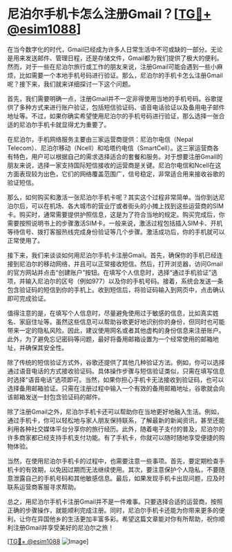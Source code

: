 # 尼泊尔手机卡怎么注册Gmail？[[TG💪+ @esim1088](https://t.me/s/esim1088)]

在当今数字化的时代，Gmail已经成为许多人日常生活中不可或缺的一部分。无论是用来发送邮件、管理日程，还是存储文件，Gmail都为我们提供了极大的便利。然而，对于一些在尼泊尔旅行或工作的朋友来说，注册Gmail可能会遇到一些小麻烦，比如需要一个本地手机号码进行验证。那么，尼泊尔的手机卡怎么注册Gmail呢？接下来，我们就来详细探讨一下这个问题。

首先，我们需要明确一点，注册Gmail并不一定非得使用当地的手机号码。谷歌提供了多种方式来进行账户验证，包括短信验证码、语音电话验证以及备用电子邮件地址等。不过，如果你确实希望使用尼泊尔的手机号码进行验证，那么选择一张合适的尼泊尔手机卡就显得尤为重要了。

在尼泊尔，手机网络服务主要由三家运营商提供：尼泊尔电信（Nepal Telecom）、尼泊尔移动（Ncell）和哈塔约电信（SmartCell）。这三家运营商各有特色，用户可以根据自己的需求选择适合的套餐和服务。对于想要注册Gmail的朋友来说，选择一家支持国际短信接收的运营商是关键。尼泊尔电信和Ncell在这方面表现较为出色，它们的网络覆盖范围广，信号稳定，非常适合用来接收谷歌的验证短信。

那么，如何购买和激活一张尼泊尔手机卡呢？其实这个过程非常简单。当你到达尼泊尔后，可以在机场、各大城市的营业厅或者街头的小摊上找到这些运营商的SIM卡。购买时，通常需要提供护照信息，这是为了符合当地的规定。购买完成后，你需要按照说明书上的步骤激活SIM卡。一般来说，激活过程包括插入SIM卡、开机等待信号、拨打客服热线完成身份验证等几个步骤。激活成功后，你的手机就可以正常使用了。

接下来，我们来谈谈如何用尼泊尔手机卡注册Gmail。首先，确保你的手机已经连接到尼泊尔的移动网络，并且可以正常接收短信。然后，打开浏览器，访问Gmail的官方网站并点击“创建账户”按钮。在填写个人信息时，选择“通过手机验证”选项，并输入尼泊尔的区号（例如977）以及你的手机号码。接着，系统会发送一条包含验证码的短信到你的手机上。收到短信后，将验证码输入到网页中，点击确认即可完成验证。

值得注意的是，在填写个人信息时，尽量避免使用过于敏感的信息，比如真实姓名、家庭住址等。虽然这些信息可以帮助谷歌更好地识别你的身份，但同时也可能带来一定的隐私风险。因此，建议使用网名或者其他虚构的身份信息来注册账户。此外，为了避免忘记密码等问题，最好将备用邮箱设置为一个经常使用的邮箱地址，并确保其安全性。

除了传统的短信验证方式外，谷歌还提供了其他几种验证方法。例如，你可以选择通过语音电话的方式接收验证码。具体操作步骤与短信验证类似，只需在填写信息时选择“语音电话”选项即可。当然，如果你担心手机卡无法接收到验证码，也可以选择备用邮箱验证。只需在注册过程中输入一个有效的备用邮箱地址，谷歌就会向该邮箱发送一封包含验证码的邮件。

除了注册Gmail之外，尼泊尔手机卡还可以帮助你在当地更好地融入生活。例如，通过手机卡，你可以轻松地与家人朋友保持联系，了解最新的新闻资讯，甚至还能利用各种社交媒体平台分享你的旅行经历。此外，随着电子支付的普及，尼泊尔的许多商家都已经支持手机支付功能。有了手机卡，你就可以随时随地享受便捷的购物体验。

当然，在使用尼泊尔手机卡的过程中，也需要注意一些事项。首先，要定期检查手机卡的有效期，以免因过期而无法继续使用。其次，要注意保护个人隐私，不要随意泄露自己的手机号码和其他敏感信息。最后，如果发现手机卡出现问题，应及时联系运营商客服寻求帮助。

总之，用尼泊尔手机卡注册Gmail并不是一件难事。只要选择合适的运营商，按照正确的步骤操作，就能顺利完成注册。同时，尼泊尔手机卡还能为你带来更多的便利，让你在异国他乡的生活更加丰富多彩。希望这篇文章能对你有所帮助，祝你顺利注册Gmail并享受美好的尼泊尔之旅！

[[TG💪+ @esim1088](https://t.me/s/esim1088) ![Image](https://i.postimg.cc/4NQfJmqS/Snipaste-2025-05-13-00-14-12.png)]